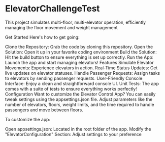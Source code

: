 # ElevatorChallengeTest
This project simulates multi-floor, multi-elevator operation, efficiently managing the floor movement and weight management


Get Started
Here's how to get going:

Clone the Repository: Grab the code by cloning this repository.
Open the Solution: Open it up in your favorite coding environment
Build the Solution: Hit the build button to ensure everything is set up correctly.
Run the App: Launch the app and start managing elevators!
Features
Simulate Elevator Movements: Experience elevators in action.
Real-Time Status Updates: Get live updates on elevator statuses.
Handle Passenger Requests: Assign tasks to elevators by sending passenger requests.
User-Friendly Console Interface: Enjoy a clean and straightforward console UI.
Unit Tests: The app comes with a suite of tests to ensure everything works perfectly!
Configuration
Want to customize the Elevator Control App? You can easily tweak settings using the appsettings.json file. Adjust parameters like the number of elevators, floors, weight limits, and the time required to handle passengers and move between floors.

To customize the app:

Open appsettings.json: Located in the root folder of the app.
Modify the "ElevatorConfiguration" Section: Adjust settings to your preference

